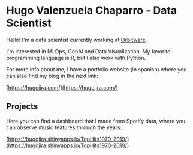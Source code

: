 # Hugo Valenzuela Chaparro - Data Scientist
Hello! I'm a data scientist currently working at [Orbitware](https://www.orbitware.com/).

I'm interested in MLOps, GenAI and Data Visualization. My favorite programming language is R, but I also work with Python.

For more info about me, I have a portfolio website (in spanish) where you can also find my blog in the next link:

[https://hugojira.com/](https://hugojira.com/)

## Projects
Here you can find a dashboard that I made from Spotify data, where you can observe music features through the years:

[https://hugojira.shinyapps.io/TopHits1970-2019/](https://hugojira.shinyapps.io/TopHits1970-2019/)




